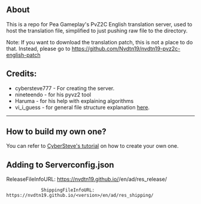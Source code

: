 ## About
This is a repo for Pea Gameplay's PvZ2C English translation server, used to host the translation file, simplified to just pushing raw file to the directory.

Note: If you want to download the translation patch, this is not a place to do that. Instead, please go to https://github.com/Nvdtn19/nvdtn19-pvz2c-english-patch

## Credits:
 - cybersteve777 - For creating the server.
 - nineteendo - for his pyvz2 tool
 - Haruma - for his help with explaining algorithms 
 - vi_i_guess - for general file structure explanation [here](https://github.com/viiguess/Lawnstrings-Server).


---
## How to build my own one?
You can refer to [CyberSteve's tutorial](https://github.com/CyberSteve777/cybersteve777.github.io) on how to create your own one.

## Adding to Serverconfig.json
ReleaseFileInfoURL:  https://nvdtn19.github.io/<version>/en/ad/res_release/

                 ShippingFileInfoURL: https://nvdtn19.github.io/<version>/en/ad/res_shipping/

